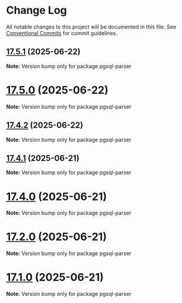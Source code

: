 # Change Log

All notable changes to this project will be documented in this file.
See [Conventional Commits](https://conventionalcommits.org) for commit guidelines.

## [17.5.1](https://github.com/launchql/pgsql-parser/compare/pgsql-parser@17.5.0...pgsql-parser@17.5.1) (2025-06-22)

**Note:** Version bump only for package pgsql-parser





# [17.5.0](https://github.com/launchql/pgsql-parser/compare/pgsql-parser@17.4.2...pgsql-parser@17.5.0) (2025-06-22)

**Note:** Version bump only for package pgsql-parser





## [17.4.2](https://github.com/launchql/pgsql-parser/compare/pgsql-parser@17.4.1...pgsql-parser@17.4.2) (2025-06-22)

**Note:** Version bump only for package pgsql-parser





## [17.4.1](https://github.com/launchql/pgsql-parser/compare/pgsql-parser@17.4.0...pgsql-parser@17.4.1) (2025-06-21)

**Note:** Version bump only for package pgsql-parser





# [17.4.0](https://github.com/launchql/pgsql-parser/compare/pgsql-parser@17.1.0...pgsql-parser@17.4.0) (2025-06-21)

**Note:** Version bump only for package pgsql-parser





# [17.2.0](https://github.com/launchql/pgsql-parser/compare/pgsql-parser@17.1.0...pgsql-parser@17.2.0) (2025-06-21)

**Note:** Version bump only for package pgsql-parser





# [17.1.0](https://github.com/launchql/pgsql-parser/compare/pgsql-parser@13.16.0...pgsql-parser@17.1.0) (2025-06-21)

**Note:** Version bump only for package pgsql-parser
